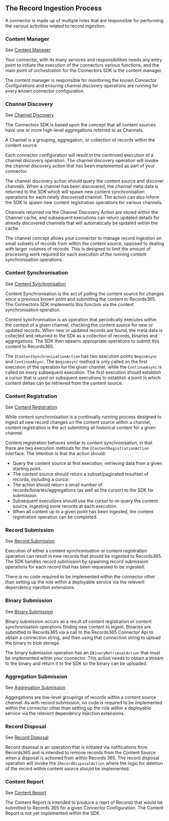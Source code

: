 ## The Record Ingestion Process
A connector is made up of multiple roles that are responsible for performing the various activities related to record ingestion.

### Content Manager
See [Content Manager](./content_manager.md)

Your connector, with its many services and responsibilities needs any entry point to initiate the execution of the connectors various functions,
and the main point of orchestration for the Connectors SDK is the content manager.

The content manager is responsible for monitoring the known Connector Confgurations and ensuring channel discovery operations are running for every known connector configuration.

### Channel Discovery
See [Channel Discovery](./channel_discovery.md)

The Connectors SDK is based upon the concept that all content sources have one or more high-level aggregations referred to as Channels.

A Channel is a grouping, aggregation, or collection of records within the content source.

Each connector configuration will result in the continued execution of a channel discovery operation.
The channel discovery operation will invoke the channel discovery action that has been implemented as part of your connector.

The channel discovery action should query the content source and discover channels.
When a channel has been discovered, the channel meta data is returned to the SDK which will spawn new content synchronisation operations for each newly discovered channel.
The action can also inform the SDK to spawn new content registration operations for various channels.

Channels returned via the Channel Discovery Action are stored within the Channel cache, and subsequent executions can return updated details for already discovered channels that will automatically be updated within the cache.

The channel concept allows your connector to manage record ingestion on small subsets of records from within the content source, opposed to dealing with larger volumes of records.
This is designed to limit the amount of processing work required for each execution of the running content synchronisation operations.

### Content Synchronisation
See [Content Synchronisation](./content_synchronisation.md)

Content Synchronisation is the act of polling the content source for changes since a previous known point and submitting the content to Records365.
The Connectors SDK implements this function via the content synchronisation operation.

Content synchronisation is an operation that periodically executes within the context of a given channel, checking the content source for new or updated records.
When new or updated records are found, the meta data is collected and returned to the SDk as a collection of records, binaries and aggregations.
The SDK then spawns appropriate operations to submit this content to Records365.

The `IContentSynchronisationAction` has two execution points `BeginAsync` and `ContinueAsync`.
The `BeginAsync` method is only called on the first execution of the operation for the given channel, while the `ContinueAsync` is called on every subsequent execution.
The first execution should establish a cursor that is used on subsquent executions to establish a point in which content deltas can be retrieved from the content source.

### Content Registration
See [Content Registration](./content_registration.md)

While content synchronisation is a continually running process designed to ingest all new record changes on the content source within a channel, content registration is the act submitting all historical content for a given channel.

Content registration behaves similar to content synchronisation, in that there are two execution methods for the `IContentRegistrationAction` interface.
The intention is that the action should:
* Query the content source at first execution, retrieving data from a given starting point.
* The content source should return a subset/paginated resultset of records, including a cursor.
* The action should return a small number of records/binaries/aggregations (as well as the cursor) to the SDK for submission.
* Subsequent executions should use the cursor to re-query the content source, ingesting more records at each execution.
* When all content up to a given point has been ingested, the content registration operation can be completed.

### Record Submission
See [Record Submission](./record_submission.md)

Execution of either a content synchronisation or content registration operation can result in new records that should be ingested to Records365.
The SDK handles record submission by spawning record submission operations for each record that has been requested to be ingested.

There is no code required to be implemented within the connector other than setting up the role within a deployable service via the relevent dependency injection extensions.

### Binary Submission
See [Binary Submission](./binary_submission.md)

Binary submission occurs as a result of content registration or content synchronisation operations finding new content to ingest.
Binaries are submitted to Records365 via a call to the Records365 Connector Api to obtain a connection string, and then using that connection string to upload the binary to blob storage.

The binary submission operation has an `IBinaryRetrievalAction` that must be implemented within your connector.
This action needs to obtain a stream to the binary and return it to the SDK so the binary can be uploaded.  

### Aggregation Submission
See [Aggregation Submission](./aggregation_submission.md)

Aggregations are low-level groupings of records within a content source channel.
As with record submission, no code is required to be implemented within the connector other than setting up the role within a deployable service via the relevent dependency injection extensions.

### Record Disposal
See [Record Disposal](./record_disposal.md)

Record disposal is an operation that is initiated via notifications from Records365 and is intended to remove records from the Content Source when a disposal is actioned from within Records 365.
The record disposal operation will invoke the `IRecordDisposalAction` where the logic for deletion of the record within content source should be implemented.

### Content Report
See [Content Report](./content_report.md)

The Content Report is intended to produce a reprt of Records that would be submitted to Records 365 for a given Connector Configuration.
The Content Report is not yet implemented within the SDK.